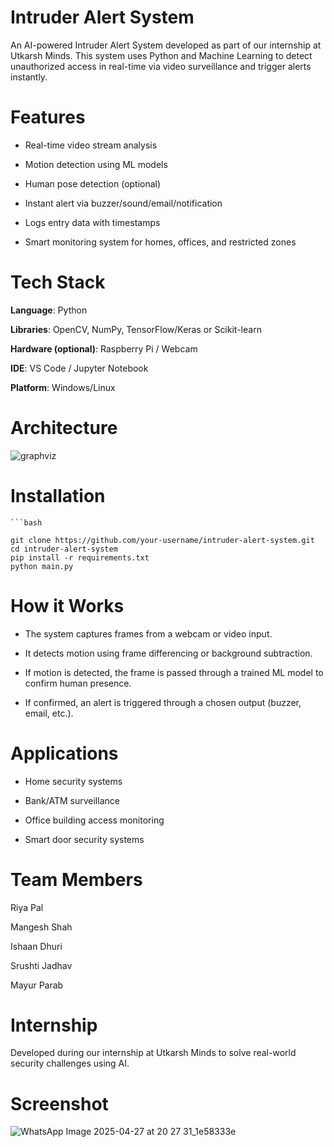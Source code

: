 # Intruder Alert System
An AI-powered Intruder Alert System developed as part of our internship at Utkarsh Minds. This system uses Python and Machine Learning to detect unauthorized access in real-time via video surveillance and trigger alerts instantly.

# Features
- Real-time video stream analysis

- Motion detection using ML models

- Human pose detection (optional)

- Instant alert via buzzer/sound/email/notification

- Logs entry data with timestamps

- Smart monitoring system for homes, offices, and restricted zones

# Tech Stack
**Language**: Python

**Libraries**: OpenCV, NumPy, TensorFlow/Keras or Scikit-learn

**Hardware (optional)**: Raspberry Pi / Webcam

**IDE**: VS Code / Jupyter Notebook

**Platform**: Windows/Linux

# Architecture
![graphviz](https://github.com/user-attachments/assets/136a1f5c-c5f0-46ae-bad7-ca257891942f)


# Installation
    ```bash
    
    git clone https://github.com/your-username/intruder-alert-system.git
    cd intruder-alert-system
    pip install -r requirements.txt
    python main.py
    
# How it Works
- The system captures frames from a webcam or video input.

- It detects motion using frame differencing or background subtraction.

- If motion is detected, the frame is passed through a trained ML model to confirm human presence.

- If confirmed, an alert is triggered through a chosen output (buzzer, email, etc.).

# Applications
- Home security systems

- Bank/ATM surveillance

- Office building access monitoring

- Smart door security systems

# Team Members
Riya Pal

Mangesh Shah

Ishaan Dhuri

Srushti Jadhav

Mayur Parab

# Internship
Developed during our internship at Utkarsh Minds to solve real-world security challenges using AI.

# Screenshot

![WhatsApp Image 2025-04-27 at 20 27 31_1e58333e](https://github.com/user-attachments/assets/c7a8395d-6467-4721-b038-99176e6ad6bb)
